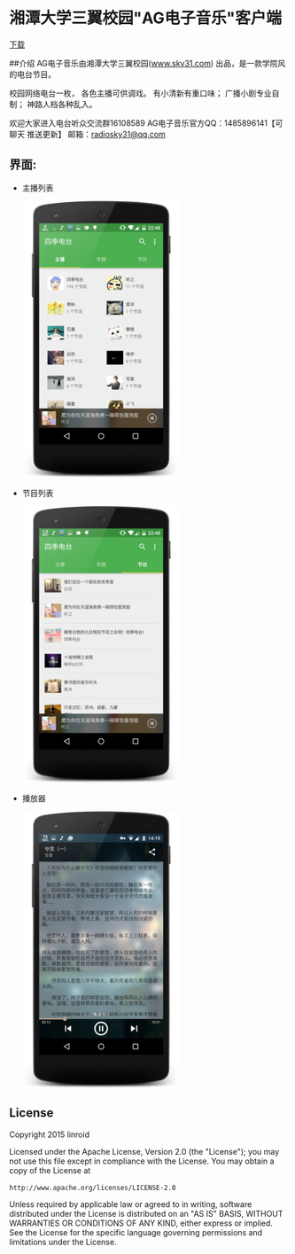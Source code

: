 # 湘潭大学三翼校园"AG电子音乐"客户端
[下载](http://fir.im/sky31radio)

##介绍
AG电子音乐由湘潭大学三翼校园(www.sky31.com) 出品，是一款学院风的电台节目。

校园网络电台一枚，
各色主播可供调戏。
有小清新有重口味；
广播小剧专业自制；
神路人档各种乱入。

欢迎大家进入电台听众交流群16108589
AG电子音乐官方QQ：1485896141【可聊天 推送更新】
邮箱：radiosky31@qq.com

## 界面:
- 主播列表

    <img src="./screenshots/device-2015-01-22-224854.png" alt="主播列表" title="screenshot" height="500" />
- 节目列表

	<img src="./screenshots/device-2015-01-22-224820.png" alt="节目列表" title="screenshot" height="500" />
- 播放器

    <img src="./screenshots/device-2015-02-07-141957.png" alt="播放器" title="screenshot" height="500" />

## License
Copyright 2015 linroid

Licensed under the Apache License, Version 2.0 (the "License");
you may not use this file except in compliance with the License.
You may obtain a copy of the License at

    http://www.apache.org/licenses/LICENSE-2.0

Unless required by applicable law or agreed to in writing, software
distributed under the License is distributed on an "AS IS" BASIS,
WITHOUT WARRANTIES OR CONDITIONS OF ANY KIND, either express or implied.
See the License for the specific language governing permissions and
limitations under the License.
